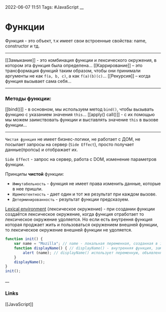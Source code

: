 2022-06-07 11:51
Tags: #JavaScript 
__
# Функции
Функция - это объект, т.к имеет свои встроенные свойства: name, constructor и тд.

---
[[Замыкание]] - это комбинация функции и лексического окружения, в котором эта функция была определена...
[[Каррирование]] – это трансформация функций таким образом, чтобы они принимали аргументы не как `f(a, b, c)`, а как `f(a)(b)(c)`...
[[Рекурсия]] – когда функция вызывает сама себя...

---
### Методы функции:
[[bind()]] - в основном, мы используем метод `bind()`, чтобы вызывать функцию с указанием значения `this`...
[[apply() call()]] - с их помощью мы можем заимствовать функции и выставлять значение `this` в вызове функции...

---
`Чистая функция` не имеет бизнес-логики, не работает с ДОМ, не посылает запросы на сервер (`Side Effect`), просто получает данные(пропсы) и отображает их.

`Side Effect` - запрос на сервер, работа с DOM, изменение параметров функции.

Принципы **чистой** функции:  
-   `Иммутабельность` - функция не имеет права изменить данные, которые в нее пришли.
-   `Идемпотентность` - дает один и тот же результат при каждом вызове.
-   `Детерминированность` - результат функции предсказуем.


[Lexical environment](http://jsflow.org/docs/lex-env/) (лексическое окружение) - при создании функции создаётся лексическое окружение, когда функция отработает то лексическое окружение удоляется. Но если есть внутрення функция которая проджает жить и пользоваться окружением внешней функции, то лексическое окружение внешней функции не удоляется.

```ts
function init() {
    var name = "Mozilla"; // name - локальная переменная, созданная в init
    function displayName() { // displayName() - внутренняя функция, замыкание
        alert (name); // displayName() использует переменную, объявленную в родительской функции
    }
    displayName();
}
init();
```

__
### Links
[[JavaScript]]